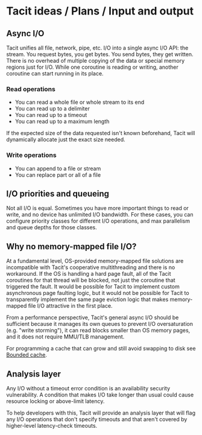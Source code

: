 # Tacit ideas / Plans / Input and output

## Async I/O

Tacit unifies all file, network, pipe, etc. I/O into a single async I/O API: the stream. You request bytes, you get bytes. You send bytes, they get written. There is no overhead of multiple copying of the data or special memory regions just for I/O. While one coroutine is reading or writing, another coroutine can start running in its place.

### Read operations

- You can read a whole file or whole stream to its end
- You can read up to a delimiter
- You can read up to a timeout
- You can read up to a maximum length

If the expected size of the data requested isn't known beforehand, Tacit will dynamically allocate just the exact size needed.

### Write operations

- You can append to a file or stream
- You can replace part or all of a file

## I/O priorities and queueing

Not all I/O is equal. Sometimes you have more important things to read or write, and no device has unlimited I/O bandwidth. For these cases, you can configure priority classes for different I/O operations, and max parallelism and queue depths for those classes.

## Why no memory-mapped file I/O?

At a fundamental level, OS-provided memory-mapped file solutions are incompatible with Tacit's cooperative multithreading and there is no workaround. If the OS is handling a hard page fault, all of the Tacit coroutines for that thread will be blocked, not just the coroutine that triggered the fault. It would be possible for Tacit to implement custom asynchronous page faulting logic, but it would not be possible for Tacit to transparently implement the same page eviction logic that makes memory-mapped file I/O attractive in the first place.

From a performance perspective, Tacit's general async I/O should be sufficient because it manages its own queues to prevent I/O oversaturation (e.g. "write storming"), it can read blocks smaller than OS memory pages, and it does not require MMU/TLB management.

For programming a cache that can grow and still avoid swapping to disk see [Bounded cache](bounded-cache.md).

## Analysis layer

Any I/O without a timeout error condition is an availability security vulnerability. A condition that makes I/O take longer than usual could cause resource locking or above-limit latency.

To help developers with this, Tacit will provide an analysis layer that will flag any I/O operations that don't specify timeouts and that aren't covered by higher-level latency-check timeouts.

